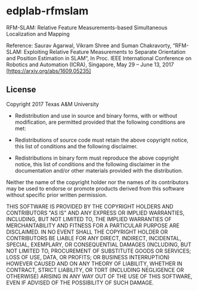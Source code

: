 # edplab-rfmslam
RFM-SLAM: Relative Feature Measurements-based Simultaneous Localization and Mapping

Reference: Saurav Agarwal, Vikram Shree and Suman Chakravorty, “RFM-SLAM: Exploiting Relative Feature Measurements to Separate Orientation and Position Estimation in SLAM“, In Proc. IEEE International Conference on Robotics and Automation (ICRA), Singapore, May 29 – June 13, 2017 [https://arxiv.org/abs/1609.05235]

License
-------------------------------------------------
Copyright 2017 Texas A&M University

* Redistribution and use in source and binary forms, with or without modification, are permitted provided that the following conditions are met:

* Redistributions of source code must retain the above copyright notice, this list of conditions and the following disclaimer.

* Redistributions in binary form must reproduce the above copyright notice, this list of conditions and the following disclaimer in the documentation and/or other materials provided with the distribution.

Neither the name of the copyright holder nor the names of its contributors may be used to endorse or promote products derived from this software without specific prior written permission.

THIS SOFTWARE IS PROVIDED BY THE COPYRIGHT HOLDERS AND CONTRIBUTORS "AS IS" AND ANY EXPRESS OR IMPLIED WARRANTIES, INCLUDING, BUT NOT LIMITED TO, THE IMPLIED WARRANTIES OF MERCHANTABILITY AND FITNESS FOR A PARTICULAR PURPOSE ARE DISCLAIMED. IN NO EVENT SHALL THE COPYRIGHT HOLDER OR CONTRIBUTORS BE LIABLE FOR ANY DIRECT, INDIRECT, INCIDENTAL, SPECIAL, EXEMPLARY, OR CONSEQUENTIAL DAMAGES (INCLUDING, BUT NOT LIMITED TO, PROCUREMENT OF SUBSTITUTE GOODS OR SERVICES; LOSS OF USE, DATA, OR PROFITS; OR BUSINESS INTERRUPTION) HOWEVER CAUSED AND ON ANY THEORY OF LIABILITY, WHETHER IN CONTRACT, STRICT LIABILITY, OR TORT (INCLUDING NEGLIGENCE OR OTHERWISE) ARISING IN ANY WAY OUT OF THE USE OF THIS SOFTWARE, EVEN IF ADVISED OF THE POSSIBILITY OF SUCH DAMAGE.
